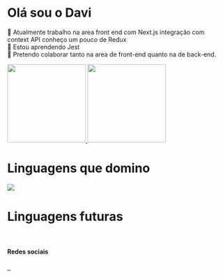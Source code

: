 <h1>Olá sou o Davi</h1>

🔭 Atualmente trabalho na area front end com Next.js integração com context API conheço um pouco de Redux<br>
🌱 Estou aprendendo Jest <br>
👯 Pretendo colaborar tanto na area de front-end quanto na de back-end. <br>

<div> 
  <a href="https://github.com/daviprog13">
   <img height="180" src="https://github-readme-stats.vercel.app/api?username=daviprog13&show_icons=true&theme=dark">
 <img height="180" src="https://github-readme-stats.vercel.app/api/top-langs/?username=daviprog13&layout=compact&langs_count=16&theme=dracula" alt="">
  </a>
</div>
<div>
  <h1>Linguagens que domino</h1>
   <img src="https://icongr.am/devicon/html5-original-wordmark.svg?size=86&color=currentColor">
  <img src="https://icongr.am/devicon/css3-original-wordmark.svg?size=86&color=currentColor" alt="">
  <img src="https://icongr.am/devicon/javascript-original.svg?size=86&color=currentColor" alt="">
   <img src="https://icongr.am/devicon/sass-original.svg?size=86&color=currentColor" alt="">
  <img src="https://icongr.am/devicon/react-original.svg?size=86&color=currentColor" alt="">
   <img src="https://icongr.am/devicon/typescript-original.svg?size=86&color=currentColor" alt="">
</div>
<div>
  <h1>Linguagens futuras</h1> 
 <img src="https://icongr.am/devicon/nodejs-original.svg?size=86&color=currentColor" alt="">
 <img src="https://icongr.am/devicon/mysql-original-wordmark.svg?size=86&color=currentColor" alt="">
 <img src="[https://icongr.am/devicon/mysql-original-wordmark.svg?size=86&color=currentColor](https://icongr.am/devicon/postgresql-original-wordmark.svg?size=128&color=currentColor" alt="">
</div>
<div>
  <h4>Redes sociais</h4>
<a href="https://www.linkedin.com/in/davi-luiz-38154a192/" target="_blank">
  <img src="https://img.shields.io/badge/LinkedIn-0077B5?style=for-the-badge&logo=linkedin&logoColor=white" alt="">
</a>
 <a href="mailto:daviprog13@gmail.com" target="_blank">
   <img src="https://img.shields.io/badge/Gmail-D14836?style=for-the-badge&logo=gmail&logoColor=white" alt="">
 </a>
 <a href="https://api.whatsapp.com/send?phone=5511973388115" target="_blank">
   <img src="https://img.shields.io/badge/WhatsApp-25D366?style=for-the-badge&logo=whatsapp&logoColor=white" alt="">
 </a>
</div>

